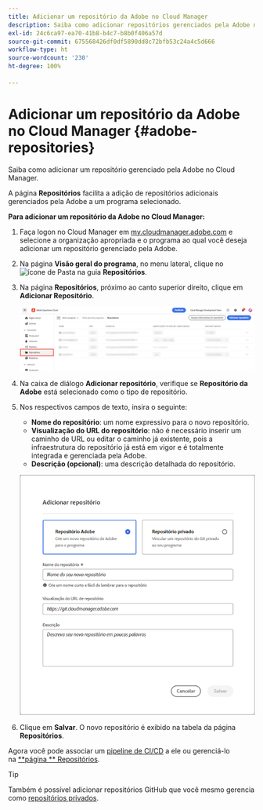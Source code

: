 ```yaml
---
title: Adicionar um repositório da Adobe no Cloud Manager
description: Saiba como adicionar repositórios gerenciados pela Adobe no Cloud Manager.
exl-id: 24c6ca97-ea70-41b8-b4c7-b8b0f406a57d
source-git-commit: 675568426df0df5890dd8c72bfb53c24a4c5d666
workflow-type: ht
source-wordcount: '230'
ht-degree: 100%

---
```


# Adicionar um repositório da Adobe no Cloud Manager {#adobe-repositories}

Saiba como adicionar um repositório gerenciado pela Adobe no Cloud Manager.

A página **Repositórios** facilita a adição de repositórios adicionais gerenciados pela Adobe a um programa selecionado.

**Para adicionar um repositório da Adobe no Cloud Manager:**

1. Faça logon no Cloud Manager em [my.cloudmanager.adobe.com](https://my.cloudmanager.adobe.com/) e selecione a organização apropriada e o programa ao qual você deseja adicionar um repositório gerenciado pela Adobe.

1. Na página **Visão geral do programa**, no menu lateral, clique no ![ícone de Pasta](https://spectrum.adobe.com/static/icons/workflow_18/Smock_Folder_18_N.svg) na guia **Repositórios**.

1. Na página **Repositórios**, próximo ao canto superior direito, clique em **Adicionar Repositório**.

   ![Botão Adicionar repositório](/help/managing-code/assets/repositories-tab.png)

1. Na caixa de diálogo **Adicionar repositório**, verifique se **Repositório da Adobe** está selecionado como o tipo de repositório.

1. Nos respectivos campos de texto, insira o seguinte:

   * **Nome do repositório**: um nome expressivo para o novo repositório.
   * **Visualização do URL do repositório**: não é necessário inserir um caminho de URL ou editar o caminho já existente, pois a infraestrutura do repositório já está em vigor e é totalmente integrada e gerenciada pela Adobe.
   * **Descrição (opcional)**: uma descrição detalhada do repositório.

   ![Caixa de diálogo Adicionar repositório](/help/managing-code/assets/repository-add-adobe.png)

1. Clique em **Salvar**.
O novo repositório é exibido na tabela da página **Repositórios**.

Agora você pode associar um [pipeline de CI/CD](/help/overview/ci-cd-pipelines.md) a ele ou gerenciá-lo na [**página ** Repositórios](/help/managing-code/managing-repositories.md).

>[!TIP]
>
>Também é possível adicionar repositórios GitHub que você mesmo gerencia como [repositórios privados](/help/managing-code/private-repositories.md).
